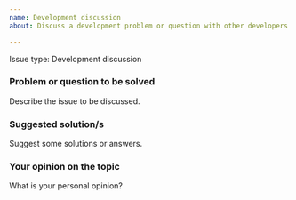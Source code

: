 ```yaml
---
name: Development discussion
about: Discuss a development problem or question with other developers

---
```


Issue type: Development discussion
<!--
PLEASE DO NOT FILE ISSUES FOR GENERAL SUPPORT QUESTIONS.
The issue tracker is for reporting bugs, feature requests and development discussions only.
For support questions, please use our Discord: https://discord.gg/PAUJFKCGbb
-->

### Problem or question to be solved
Describe the issue to be discussed.

### Suggested solution/s
Suggest some solutions or answers.

### Your opinion on the topic
What is your personal opinion?
